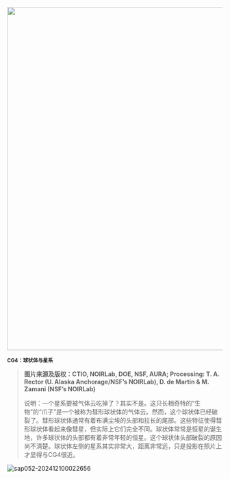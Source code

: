 <img src="https://www.bjp.org.cn/upload/image/2024/05/20/1716175140222028309.jpg" width="800" />  

<small>**CG4：球状体与星系**</small>  

> **图片来源及版权：CTIO, NOIRLab, DOE, NSF, AURA; Processing: T. A. Rector (U. Alaska Anchorage/NSF’s NOIRLab), D. de Martin & M. Zamani (NSF’s NOIRLab)**
>
> 说明：一个星系要被气体云吃掉了？其实不是。这只长相奇特的“生物”的“爪子”是一个被称为彗形球状体的气体云。然而，这个球状体已经破裂了。彗形球状体通常有着布满尘埃的头部和拉长的尾部。这些特征使得彗形球状体看起来像彗星，但实际上它们完全不同。球状体常常是恒星的诞生地，许多球状体的头部都有着非常年轻的恒星。这个球状体头部破裂的原因尚不清楚。球状体左侧的星系其实非常大，距离非常远，只是投影在照片上才显得与CG4很近。



![sap052-202412100022656](https://aea62e6.webp.li/2024/12/sap052-202412100022656.png)
